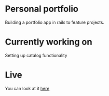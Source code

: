 # Personal portfolio

Building a portfolio app in rails to feature projects. 

# Currently working on

Setting up catalog functionality

# Live

You can look at it [here](https://misselliev-portfolio.herokuapp.com/)
